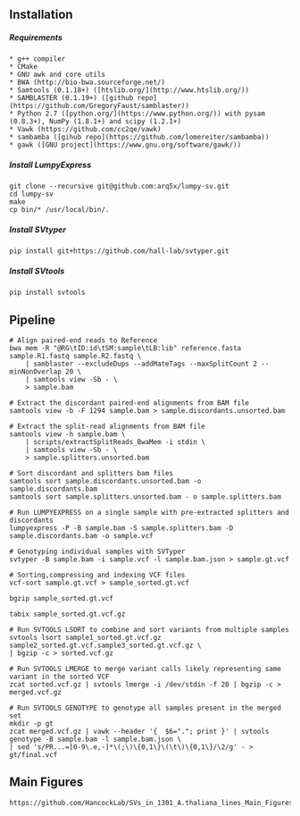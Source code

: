 ## Installation

##### Requirements
    * g++ compiler
    * CMake
    * GNU awk and core utils
    * BWA (http://bio-bwa.sourceforge.net/)
    * Samtools (0.1.18+) ([htslib.org/](http://www.htslib.org/))
    * SAMBLASTER (0.1.19+) ([github repo](https://github.com/GregoryFaust/samblaster))
    * Python 2.7 ([python.org/](https://www.python.org/)) with pysam (0.8.3+), NumPy (1.8.1+) and scipy (1.2.1+)
    * Vawk (https://github.com/cc2qe/vawk)
    * sambamba ([gihub repo](https://github.com/lomereiter/sambamba))
    * gawk ([GNU project](https://www.gnu.org/software/gawk/))

##### Install LumpyExpress
```
git clone --recursive git@github.com:arq5x/lumpy-sv.git
cd lumpy-sv
make
cp bin/* /usr/local/bin/.
```
##### Install SVtyper
```
pip install git+https://github.com/hall-lab/svtyper.git
```
##### Install SVtools
```
pip install svtools
```

## Pipeline

```
# Align paired-end reads to Reference
bwa mem -R "@RG\tID:id\tSM:sample\tLB:lib" reference.fasta sample.R1.fastq sample.R2.fastq \
    | samblaster --excludeDups --addMateTags --maxSplitCount 2 --minNonOverlap 20 \
    | samtools view -Sb - \
    > sample.bam

# Extract the discordant paired-end alignments from BAM file
samtools view -b -F 1294 sample.bam > sample.discordants.unsorted.bam

# Extract the split-read alignments from BAM file
samtools view -h sample.bam \
    | scripts/extractSplitReads_BwaMem -i stdin \
    | samtools view -Sb - \
    > sample.splitters.unsorted.bam

# Sort discordant and splitters bam files
samtools sort sample.discordants.unsorted.bam -o sample.discordants.bam
samtools sort sample.splitters.unsorted.bam - o sample.splitters.bam

# Run LUMPYEXPRESS on a single sample with pre-extracted splitters and discordants
lumpyexpress -P -B sample.bam -S sample.splitters.bam -D sample.discordants.bam -o sample.vcf
    
# Genotyping individual samples with SVTyper
svtyper -B sample.bam -i sample.vcf -l sample.bam.json > sample.gt.vcf

# Sorting,compressing and indexing VCF files
vcf-sort sample.gt.vcf > sample_sorted.gt.vcf

bgzip sample_sorted.gt.vcf

tabix sample_sorted.gt.vcf.gz

# Run SVTOOLS LSORT to combine and sort variants from multiple samples
svtools lsort sample1_sorted.gt.vcf.gz sample2_sorted.gt.vcf.sample3_sorted.gt.vcf.gz \
| bgzip -c > sorted.vcf.gz

# Run SVTOOLS LMERGE to merge variant calls likely representing same variant in the sorted VCF
zcat sorted.vcf.gz | svtools lmerge -i /dev/stdin -f 20 | bgzip -c > merged.vcf.gz

# Run SVTOOLS GENOTYPE to genotype all samples present in the merged set
mkdir -p gt
zcat merged.vcf.gz | vawk --header '{  $6="."; print }' | svtools genotype -B sample.bam -l sample.bam.json \
| sed 's/PR...=[0-9\.e,-]*\(;\)\{0,1\}\(\t\)\{0,1\}/\2/g' - > gt/final.vcf

```

## Main Figures 

```
https://github.com/HancockLab/SVs_in_1301_A.thaliana_lines_Main_Figures

```

